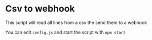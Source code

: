 # Csv to webhook

This script will read all lines from a csv the send them to a webhook

You can edit `config.js` and start the script with `npm start`